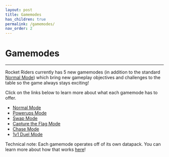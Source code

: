 ```yaml
---
layout: post
title: Gamemodes
has_children: true
permalink: /gamemodes/
nav_order: 2
---
```

# Gamemodes
---
Rocket Riders currently has 5 new gamemodes (in addition to the standard [Normal Mode](https://zeroniaserver.github.io/RocketRidersWiki/gamemodes/normal)) which bring new gameplay objectives and challenges to the table so the game always stays exciting!

Click on the links below to learn more about what each gamemode has to offer.

- [Normal Mode](https://zeroniaserver.github.io/RocketRidersWiki/gamemodes/normal)
- [Powerups Mode](https://zeroniaserver.github.io/RocketRidersWiki/gamemodes/powerups)
- [Swap Mode](https://zeroniaserver.github.io/RocketRidersWiki/gamemodes/swap)
- [Capture the Flag Mode](https://zeroniaserver.github.io/RocketRidersWiki/gamemodes/ctf)  
- [Chase Mode](https://zeroniaserver.github.io/RocketRidersWiki/gamemodes/chase)
- [1v1 Duel Mode](https://zeroniaserver.github.io/RocketRidersWiki/gamemodes/duel)

Technical note: Each gamemode operates off of its own datapack. You can learn more about how that works [here](https://zeroniaserver.github.io/RocketRidersWiki/technology/datapacks)!

